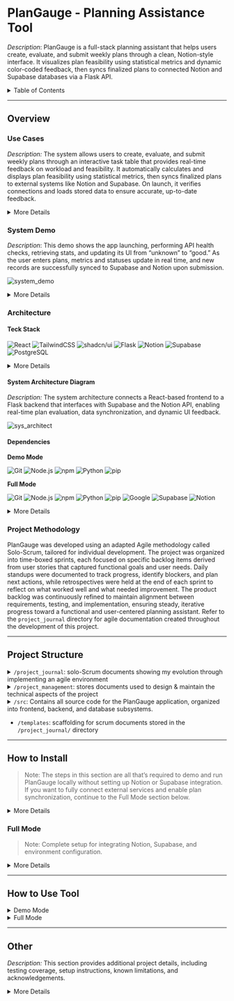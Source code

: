 # PlanGauge - Planning Assistance Tool
_Description_: PlanGauge is a full-stack planning assistant that helps users create, evaluate, and submit weekly plans through a clean, Notion-style interface. It visualizes plan feasibility using statistical metrics and dynamic color-coded feedback, then syncs finalized plans to connected Notion and Supabase databases via a Flask API.


<details>
  <summary>Table of Contents</summary>

  - [Overview](#overview)
  - [Project Structure](#project-structure)
  - [How to Install](#how-to-install)
  - [How to Use Tool](#how-to-use-tool)
  - [Other](#other)
</details>

---

## Overview
### Use Cases
_Description:_ The system allows users to create, evaluate, and submit weekly plans through an interactive task table that provides real-time feedback on workload and feasibility. It automatically calculates and displays plan feasibility using statistical metrics, then syncs finalized plans to external systems like Notion and Supabase. On launch, it verifies connections and loads stored data to ensure accurate, up-to-date feedback.
<details>
    <summary>
        More Details
    </summary>
    
- UC-1: Create Weekly Plan — The user adds, edits, and deletes tasks in the Task Entry Table (R-2.10–R-2.15), filling out task names, categories, dates, and times. The Stat Card System updates automatically to reflect daily workload changes. (Ref: design.md – “Table Structure,” “Add New Task Demo”)
- UC-2: Evaluate Plan Feasibility — The user views live feedback through the Stat Card System and Evaluation Section, which compute daily and weekly feasibility using Z-scores (R-1.22–R-1.23). The Evaluation Section provides a summary score and detailed breakdown of contributing metrics. (Ref: design.md – “Populated State,” “Evaluation Section,” “Details Accordion”)
- UC-3: Submit Plan to External Systems — The user clicks the Submit button to send plan data to Notion and Supabase via Flask (R-5.10). A toast confirms success or failure, and the button color reflects the plan’s overall feasibility. (Ref: design.md – “Submission Swimlane Diagram,” “Submission Demo”)
- UC-4: System Launch and Data Retrieval — On startup, the app runs connectivity checks for Flask, Supabase, and Notion (R-7.40–R-7.41) and retrieves stored stats to initialize feasibility data. Toasts indicate success or failure of retrieval operations. (Ref: design.md – “Startup Process Swimlane Diagram,” “Stats Retrieval API Endpoint”)
</details>

### System Demo

_Description_: This demo shows the app launching, performing API health checks, retrieving stats, and updating its UI from “unknown” to “good.” As the user enters plans, metrics and statuses update in real time, and new records are successfully synced to Supabase and Notion upon submission.

![system_demo](https://github.com/user-attachments/assets/23625c7a-682c-43c6-a5a8-9ebac076261f)


<details>
    <summary>
        More Details
    </summary>

This demo showcases the user launching the application and entering plans into the table interface.
During the launch process, the system performs a health check to verify connectivity with the Flask, Notion, and Supabase APIs. At the same time, the app successfully requests and receives statistical metric data. Once the data is retrieved, the interface updates accordingly — the styling transitions from red (indicating an “unknown” status) to grey (signifying “neutral”). The stat cards are then populated with average and standard deviation time values, and the evaluation section dynamically updates with these new metrics.

As the user adds new records, the outlines of all subsystems adjust to reflect overall feasibility. The stat card system also updates in real time, calculating total time values for tasks that share the same start date. The user continues to input plans for the following week until the overall status indicator turns green, representing a “good” state.

The demo continues with the user scrolling through the updated interface, showing how both the stat cards and evaluation sections appear when the system is in its optimal state. Finally, the user opens the Supabase and Notion databases — initially empty — then submits the new plan. After submission, both databases display the newly created records, confirming a successful sync between the app and the Notion productivity environment.
</details>

### Architecture
#### Teck Stack
![React](https://img.shields.io/badge/React-20232A?style=for-the-badge&logo=react&logoColor=61DAFB) ![TailwindCSS](https://img.shields.io/badge/Tailwind_CSS-06B6D4?style=for-the-badge&logo=tailwindcss&logoColor=white) ![shadcn/ui](https://img.shields.io/badge/shadcn/ui-000000?style=for-the-badge&logo=shadcnui&logoColor=white) ![Flask](https://img.shields.io/badge/Flask-000000?style=for-the-badge&logo=flask&logoColor=white) ![Notion](https://img.shields.io/badge/Notion-000000?style=for-the-badge&logo=notion&logoColor=white) ![Supabase](https://img.shields.io/badge/Supabase-3ECF8E?style=for-the-badge&logo=supabase&logoColor=white) ![PostgreSQL](https://img.shields.io/badge/PostgreSQL-316192?style=for-the-badge&logo=postgresql&logoColor=white)

<details>
    <summary>
        More Details
    </summary>

- Frontend:
    - ![React](https://img.shields.io/badge/React-20232A?style=for-the-badge&logo=react&logoColor=61DAFB)
        - Manages the application’s dynamic UI and state, allowing real-time updates as users modify their weekly plans.
    - ![TailwindCSS](https://img.shields.io/badge/Tailwind_CSS-06B6D4?style=for-the-badge&logo=tailwindcss&logoColor=white)
        - Provides a responsive and modern utility-based styling framework for consistent, adaptive layouts.
    - ![shadcn/ui](https://img.shields.io/badge/shadcn/ui-000000?style=for-the-badge&logo=shadcnui&logoColor=white)
        - Offers a good looking library for aesthetically pleasing dark mode styling design
- Backend:
    - ![Flask](https://img.shields.io/badge/Flask-000000?style=for-the-badge&logo=flask&logoColor=white)
        - Implements the backend logic and HTTP endpoints that process feasibility calculations, manage plan submissions, and connect to external services.
    - ![Notion](https://img.shields.io/badge/Notion-000000?style=for-the-badge&logo=notion&logoColor=white)
        - Enables two-way synchronization of plan data between PlanGauge and the user’s Notion workspace.
- Database:
    - ![Supabase](https://img.shields.io/badge/Supabase-3ECF8E?style=for-the-badge&logo=supabase&logoColor=white) 
        - Stores plan submissions and plan records created using this app. Also stores previous work/productivity records that are used for statistical metric calculations. The statistical metrics are then used to compare the current plan to previous performances.
    - ![PostgreSQL](https://img.shields.io/badge/PostgreSQL-316192?style=for-the-badge&logo=postgresql&logoColor=white)
        - Supabase uses PostgreSQL
</details>

#### System Architecture Diagram

_Description:_ The system architecture connects a React-based frontend to a Flask backend that interfaces with Supabase and the Notion API, enabling real-time plan evaluation, data synchronization, and dynamic UI feedback.

![sys_architect](https://github.com/user-attachments/assets/a2dceaf5-68dd-4d71-98f7-460ba8fe95a9)

#### Dependencies
**Demo Mode**

![Git](https://img.shields.io/badge/Git-F05032?style=for-the-badge&logo=git&logoColor=white) ![Node.js](https://img.shields.io/badge/Node.js-339933?style=for-the-badge&logo=nodedotjs&logoColor=white) ![npm](https://img.shields.io/badge/npm-CB3837?style=for-the-badge&logo=npm&logoColor=white) ![Python](https://img.shields.io/badge/Python-3776AB?style=for-the-badge&logo=python&logoColor=white) ![pip](https://img.shields.io/badge/pip-3775A9?style=for-the-badge&logo=pypi&logoColor=white)

**Full Mode**

![Git](https://img.shields.io/badge/Git-F05032?style=for-the-badge&logo=git&logoColor=white) ![Node.js](https://img.shields.io/badge/Node.js-339933?style=for-the-badge&logo=nodedotjs&logoColor=white) ![npm](https://img.shields.io/badge/npm-CB3837?style=for-the-badge&logo=npm&logoColor=white) ![Python](https://img.shields.io/badge/Python-3776AB?style=for-the-badge&logo=python&logoColor=white) ![pip](https://img.shields.io/badge/pip-3775A9?style=for-the-badge&logo=pypi&logoColor=white) ![Google](https://img.shields.io/badge/Google-4285F4?style=for-the-badge&logo=google&logoColor=white) ![Supabase](https://img.shields.io/badge/Supabase-3ECF8E?style=for-the-badge&logo=supabase&logoColor=white) ![Notion](https://img.shields.io/badge/Notion-000000?style=for-the-badge&logo=notion&logoColor=white)

<details>
  <summary>More Details</summary>

- Git  
  Git is required for version control and cloning the PlanGauge repository.  
  - Install from [https://git-scm.com/](https://git-scm.com/).  
  - Used for managing commits, branches, and synchronizing local changes with GitHub.  

- Node.js & NPM  
  Node.js and its package manager (NPM) are required to run the React frontend.  
  - Download from [https://nodejs.org/](https://nodejs.org/) (LTS version recommended).  
  - Used to install dependencies, run development servers, and execute build/test scripts.  

- Python  
  Python (version 3.10 or later) is required to run the Flask backend.  
  - Install from [https://www.python.org/downloads/](https://www.python.org/downloads/).  
  - Used to launch the API, handle predictions, and manage database requests.  

- Google Account  
  A Google account is required to access Notion authentication setup and any integrated cloud services (if applicable).  
  - Used for identity verification, environment configuration syncing, and potential API access (e.g., Google Drive or OAuth).  
 

- Supabase Account (Free Tier)
  A Supabase account is needed to store and retrieve data.  
  - Create a new Supabase project and note the API URL and anon key.  
  - Used by the Flask backend to persist plan statistics and user data.

</details>

### Project Methodology
PlanGauge was developed using an adapted Agile methodology called Solo-Scrum, tailored for individual development. The project was organized into time-boxed sprints, each focused on specific backlog items derived from user stories that captured functional goals and user needs. Daily standups were documented to track progress, identify blockers, and plan next actions, while retrospectives were held at the end of each sprint to reflect on what worked well and what needed improvement. The product backlog was continuously refined to maintain alignment between requirements, testing, and implementation, ensuring steady, iterative progress toward a functional and user-centered planning assistant. Refer to the `project_journal` directory for agile documentation created throughout the development of this project.

---

## Project Structure
<details>
    <summary>
        <code>/project_journal</code>: solo-Scrum documents showing my evolution through implementing an agile environment
    </summary>

- `/assets`: stores diagrams, mockups, quiz docs, demo gifs, and other docs created during sprints
- `/backlog`: backlog item documentation for features implemented in this project
- `/professional_review`: presentation and notes from project pitch to CS professor
- `/pull_requests`: docs for completed pull requests demoing the features developed and merged
- `/retrospective`: reflections completed for reviewing and improving sprint approach for each sprint
- `/sprints`: docs for sprints including the goal, assigned backlog items, subtasks, and DoD
- `/standup`: logs for daily standups documenting previous progress, next steps, problems, ChatGPT review
</details>

<details>
    <summary>
        <code>/project_management</code>: stores documents used to design & maintain the technical aspects of the project
    </summary>

- `/api/flask_apis.xlsx`: excel document that details the flask api including example http responses, response key explanations, and http response code clarifications
- `/diagrams`: mockups, architecture diagram, FDD, ERD, and swimlane diagrams used in the current design
- `/specs`: This directory contains all formal software engineering documentation written throughout the development of PlanGauge. Each file defines the project’s requirements, rationale, and design decisions used to guide implementation.
    - `/design.md`: The Design Specification document defines the structural, visual, and behavioral blueprint for PlanGauge, bridging the project’s requirements with its implemented architecture. It includes annotated diagrams, UI mockups, and flow representations that capture how each subsystem functions and interacts.
    - `/mvs.md`: Defines the Minimum Viable Specification for PlanGauge—listing the essential features (task table, stat cards, plan summary, submission flow) required for a functioning prototype and mapping them to their requirement IDs.
    - `/pop.md`: The Project Overview Proposal detailing the motivation, scope, and predicted architecture of PlanGauge. It covers complexity across system layers, technology stack choices, and methodology (Solo-Scrum).
    - `/reqs.md`: The Requirement Specifications document defining all functional and non-functional requirements (R-X.Y) including frontend behavior, backend logic, security, and usability standards.
    - `/sdp.md`: The Software Development Plan describing lifecycle phases, sprint schedules, testing strategy, risk assessment, and documentation control procedures.
    - `timeline.xlsx`: Spreadsheet outlining the chronological schedule of development milestones, sprint durations, and deliverable deadlines. Stopped using/updating this half way through project development.
    - `/user-stories.md`: Lists user stories that express functional goals from the perspective of an end user, forming the basis for requirement traceability and backlog creation.
</details>

<details>
    <summary>
        <code>/src</code>: Contains all source code for the PlanGauge application, organized into frontend, backend, and database subsystems.
    </summary>

- `/backend`: Implements the Flask API server responsible for handling data transactions, performing validation, and bridging between the React frontend and Supabase database.
    - `/app/__init__.py`: Initializes the Flask app instance and loads configuration (e.g., environment variables, API keys).
    - `/app/routes.py`: Defines RESTful API endpoints for CRUD operations, plan submission, and Notion synchronization.
    - `/app/utils.py`: Contains helper functions for validation, data formatting, and Notion API communication.
    - `/tests/`: Houses backend unit and integration tests written with pytest.
    - `pytest.ini`: Configures test discovery paths and environment markers for pytest.
    - `run.py`: Entry point to launch the Flask development server.
- `/database`: Contains SQL scripts and schema configuration for the project’s Supabase (PostgreSQL) layer.
    - `db_setup.sql`: Creates database tables, relations, and constraints aligned with the BCNF-compliant schema defined in the design specs.
    - `row_security.sql`: Defines row-level security policies to control user access and protect plan submission records.
- `/frontend`: Implements the React + Tailwind + Shadcn/UI interface that allows users to input, visualize, and submit their weekly plans.
    - `/e2e/`: End-to-end tests using Playwright to verify full-stack functionality.
    - `/src/components/`: Stores the react components for all subsystems
    - `/src/contexts/`: Context providers like TaskContext.jsx managing global state for task data
    - `/src/tests/`: Frontend unit and integration tests written with Vitest + React Testing Library.
    - `/src/utils/`: Utility functions supporting calculations, formatting, or API requests.
    - `/src/App.jsx`: Root React component that renders the main task table and theme provider
    - `/src/App.css`: Base styling and layout rules.
    - `/src/index.css`: Tailwind + custom theme variables defining color palettes and dark mode support.
    - `/src/main.jsx`: Application entry point rendering the React root node.
</details>

- `/templates`: scaffolding for scrum documents stored in the `/project_journal/` directory

---

## How to Install

> Note: The steps in this section are all that’s required to demo and run PlanGauge locally without setting up Notion or Supabase integration. If you want to fully connect external services and enable plan synchronization, continue to the Full Mode section below.

<details>
  <summary>More Details</summary>


1️⃣ Clone the repository
   ```
   git clone https://github.com/GregT7/PlanGauge.git
   ```

2️⃣ Install frontend dependencies (run these lines individually)
   ```
   cd PlanGauge/src/frontend
   npm install
   npm audit fix
   ```

3️⃣ Install backend dependencies (run these lines individually)
   ```
   cd PlanGauge/src/backend
   python -m venv venv
   .\venv\Scripts\activate
   pip install -r requirements.txt
   ```

4️⃣ Setup necessary environment files
  1. Create general env file (`/PlanGauge/src/.env`)
      1. Navigate to `/PlanGauge/src/.env`
      ```
      cd /PlanGauge/src
      ```

      2. Copy & paste into new .env file
      ```
      FLASK_BASE_URL=http://127.0.0.1:
      FLASK_DEFAULT_PORT=5000
      FLASK_TESTING_PORT=5001
      FLASK_HEALTH_ROUTE=/api/health
      ```

  2. Create frontend env file (`/PlanGauge/src/frontend/.env.demo`)
      1. Navigate to `/PlanGauge/src/frontend`
      ```
      cd /PlanGauge/src/frontend
      ```

      2. Copy & paste into new `.env.demo` file
      ```
      VITE_DEMO=1
      VITE_STATS_TESTING_ROUTE=http://127.0.0.1:5000/api/demo/stats
      VITE_DEFAULT_ROUTE=http://localhost:5173/
      VITE_TESTING_ROUTE=http://localhost:4173/
      VITE_DEFAULT_PLAN_START=2025-06-01
      VITE_DEFAULT_PLAN_END=2025-06-30
      ```

</details>

### Full Mode
> Note: Complete setup for integrating Notion, Supabase, and environment configuration.

<details>
  <summary>More Details</summary>

1️⃣ Setup Notion
   1. Create or log into your Notion account.
   2. Create a new page.
   3. Add a database within that page.
   4. Create a new integration under [https://www.notion.so/my-integrations](https://www.notion.so/my-integrations).
   5. Grant the integration full access to your database.
   6. Copy and store your Notion API key for later use.

2️⃣ Setup Supabase
   1. Create a free account at [https://app.supabase.com](https://app.supabase.com).
   2. Run the SQL scripts in `/PlanGauge/src/database/`:
      - `db_setup.sql` — Initializes database tables.  
      - `row_security.sql` — Enables row-level security (prevents unauthorized access).  
      - `init_records.sql` — Populates dummy records (optional).
   3. Note your Project URL and anon public key for the `.env` file.

3️⃣ Setup environment files
  1. Ensure the general env files are already setup
  2. Create backend .env file (for api keys)
      1. Navigate to `/PlanGauge/src/backend`
      ```
      cd /PlanGauge/src/backend
      ```

      2. Copy & paste into new `.env` file
      ```
      SUPABASE_URL = 
      SUPABASE_KEY = 
      NOTION_API_KEY = 
      NOTION_PAGE_ID = 
      NOTION_DB_ID = 
      NOTION_VERSION = "2025-09-03"
      ```

  3. Find API keys / info for Notion & Supabase and update `/PlanGauge/src/backend/.env` file
   - `SUPABASE_URL`  
     - _Description_: The unique base URL endpoint for your Supabase project.  
     - How to find:
       1. Log in to [https://app.supabase.com](https://app.supabase.com)
       2. Select your project.
       3. Go to Project Settings → API.
       4. Copy the Project URL.
     - Example:
       ```
       SUPABASE_URL=https://abcde12345.supabase.co
       ```

   - `SUPABASE_KEY`  
     - _Description_: Your Supabase authentication key — typically the “anon public” key.  
     - How to find:
       1. In Project Settings → API, scroll to Project API Keys.
       2. Copy the anon public key.
     - Example:
       ```
       SUPABASE_KEY=eyJhbGciOiJIUzI1NiIsInR5cCI6IkpXVCJ9...
       ```

   - `NOTION_API_KEY`  
     - _Description_: The token for your internal integration used to access Notion’s API.  
     - How to find:
       1. Go to [https://www.notion.so/my-integrations](https://www.notion.so/my-integrations)
       2. Create a new integration (e.g., “PlanGauge”).
       3. Copy the Internal Integration Token.
       4. Share your Notion page/database with this integration.
     - Example:
       ```
       NOTION_API_KEY=secret_qwerty123456789abcdef
       ```

   - `NOTION_PAGE_ID`  
     - _Description_: The 32-character ID for the Notion page you want PlanGauge to sync.  
     - How to find:
       1. Open the Notion page in your browser.
       2. Copy the 32-character string at the end of the URL.
     - Example:
       ```
       NOTION_PAGE_ID=abcdef1234567890abcdef1234567890
       ```

   - `NOTION_DB_ID`  
     - _Description_: The ID of your Notion database used for plan synchronization.  
     - How to find:
       1. Open your Notion database in your browser.
       2. Copy the 32-character string before `?v=` in the URL.
     - Example:
       ```
       NOTION_DB_ID=1234567890abcdef1234567890abcdef
       ```

   - `NOTION_VERSION` = "2025-09-03"  
     - _Description_: Specifies the Notion API version for compatibility.  
     - How to find:
       - Refer to [Notion’s API versioning documentation](https://developers.notion.com/reference/versioning)
     - Example:
       ```
       NOTION_VERSION="2025-09-03"
       ```
</details>

---

## How to Use Tool
<details>
  <summary>Demo Mode</summary>


#### 1️⃣ Launch the Application  
```bash
cd PlanGauge/src/frontend  
npm run start:demo
```  
The app will open automatically in your default browser and begin connecting to the Flask API. Toast messages will indicate connection and launch status.

#### 2️⃣ Load Demo Data  
Default, hardcoded statistical metrics are fetched from a demo API route. The task table is automatically populated with sample tasks representing a plan created just before submission.

#### 3️⃣ Observe Feasibility Analysis  
Once the backend connection is established, the feasibility analysis begins. The UI styling updates in real time to reflect the plan’s evaluation and feasibility results.

#### 4️⃣ Experiment with the Task Table  
Modify tasks to see how the feasibility and UI respond dynamically.  
> Note: The Start Date must match one of the Stat Card dates for table changes to impact feasibility.

#### 5️⃣ Submit the Plan  
Click the Submit button to view a toast confirmation message.  
*(No data will be sent since Notion and Supabase integrations are disabled in demo mode.)*

#### 6️⃣ Review Evaluation Details  
Scroll to the Evaluation Section to explore how the system calculates feasibility metrics and interprets results for each day and overall plan.

</details>



<details>
  <summary>Full Mode</summary>



#### 1️⃣ Launch the Application

1. Start the app & wait for browser to open
   ```
   cd PlanGauge/src/frontend
   npm run start
   ```

#### 2️⃣ Create or Edit Weekly Tasks

1. Use the Notion-like task table to enter your weekly goals.  
   Each row represents a task with the following fields:
   - Task Name – Short description of your task.
   - Category – Choose from pre-defined options (e.g., Health, Career, School).
   - Start / Due Date – Select using the date picker.
   - Estimated Time – Enter manually or let the backend predict time (future feature).

2. Add new tasks using the “+ New Page” button at the bottom of the table.

3. Tasks update automatically as you edit fields — no need to manually save.

#### 3️⃣ Review Daily and Weekly Feasibility

- Each day displays a stat card showing:
  - The total planned time for that day.
  - A color-coded status:
    - 🟢 Good – Within target range.
    - 🟡 Moderate – Under or near threshold.
    - 🔴 Poor – Exceeds predicted workload limit.

- At the bottom, a Plan Summary indicator shows the overall feasibility rating for the week.

#### 4️⃣ Submit Your Plan

When satisfied with your plan, click the Submit button.  
This will:
1. Send your plan data to the Flask backend.  
2. The backend will:
   - Store your plan data in Supabase for long-term tracking.
   - Sync your updated plan to Notion, ensuring your Notion workspace stays up-to-date.
3. A temporary status message will confirm if the sync succeeded or failed.

#### 5️⃣ Adjust, Track, and Improve

- You can adjust your plan anytime; simply edit the table and re-submit.
- Future versions will incorporate your Supabase data to refine time predictions for similar task types.
- Use color trends and stats to track planning consistency week-to-week.

</details>

---

## Other
_Description:_ This section provides additional project details, including testing coverage, setup instructions, known limitations, and acknowledgements.

<details>
  <summary>More Details</summary>

### Testing
<details>
  <summary>Testing Coverage</summary>

- Frontend
    - Technology: React Testing Library, Vitest, Jest
    - Quantity: 258 tests
    - Description: validates UI behavior, state updates, and real-time feedback
- Backend
    - Technology: pytest
    - Quantity: 40 tests
    - Description: confirms API correctness, data retrieval, and error handling
- System
    - Technology: Playwright
    - Quantity: 5 tests
    - Description: simulates full user interactions, from plan creation to submission and system feedback
</details>

<details>
  <summary>How to Run Tests</summary>

#### 1️⃣ Frontend (Vitest)
> Note: This does not include Playwright E2E tests — see the next section for setup.

```
cd PlanGauge/src/frontend  
npm run test
```

#### 2️⃣ Backend (pytest)
```
cd PlanGauge/src/backend  
.\venv\Scripts\activate  
pytest -q
```

#### 3️⃣ End-to-End Testing with Playwright
Step 1 – Navigate to `/PlanGauge/src/frontend`
```cd /PlanGauge/src/frontend```

Step 2 – Verify installation  
You should see a version number like `Version 1.48.0`:
```npx playwright test --version```

Step 3 – Run the e2e script
Uses nodejs to launch frontend + backend servers and then launch playwright testing
```npm run e2e``
</details>



### Limitations
- Unused DB: 
    - the database doesn't really do a lot at this point aside from holding work records
    - However, the ground work is laid for editing/viewing/deleting previous plan submissions & corresponding plan records alongside other stats processing
    - work is not being differentiated into assigned_work and general_work, same thing with plans
    - assignment records aren't being used for anything and there is no way to assign plan records to them
- Not Deployed: Using flask & vite servers

### Assets Relocation
_Description:_ Assets stored on the repo were taking up too much memory so they were moved to a public google drive folder.
link: https://drive.google.com/drive/folders/1ylNBF8Pxizt8jqIWyW43tcWaGgYTfZv_?usp=sharing

### 🙏 Acknowledgements
- Dr. Raymer for giving me feedback on my early project design
- Uncle Steve for reviewing project from both an end user & tech writer perspective
- Intro to SWE Course: Dr. Shimizu + swe peers for learning the basics of SWE and how to implement an Agile methodology
- Parents for giving me feedback from the perspective of an engineering project manager

</details>